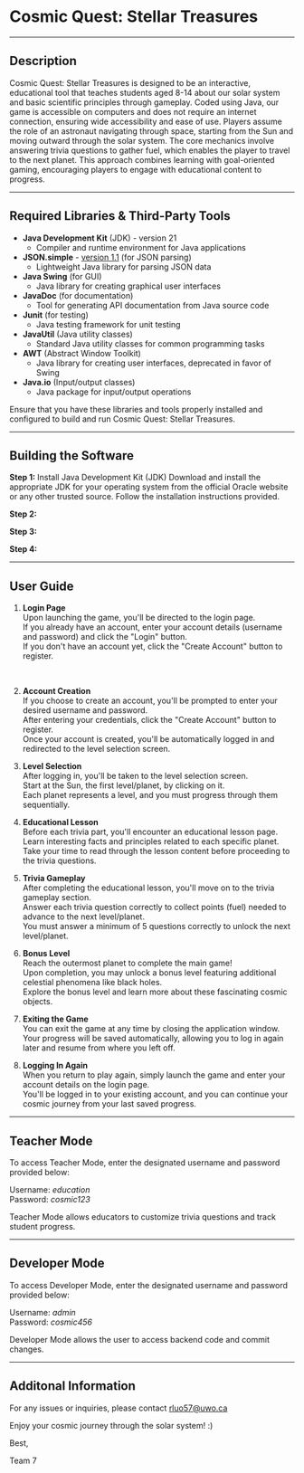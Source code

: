 # Cosmic Quest: Stellar Treasures

---

## Description
Cosmic Quest: Stellar Treasures is designed to be an interactive, educational tool that teaches students aged 8-14 about our solar system and basic scientific principles through gameplay. Coded using Java, our game is accessible on computers and does not require an internet connection, ensuring wide accessibility and ease of use. Players assume the role of an astronaut navigating through space, starting from the Sun and moving outward through the solar system. The core mechanics involve answering trivia questions to gather fuel, which enables the player to travel to the next planet. This approach combines learning with goal-oriented gaming, encouraging players to engage with educational content to progress.

---

## Required Libraries & Third-Party Tools
- **Java Development Kit** (JDK) - version 21 
    - Compiler and runtime environment for Java applications
- **JSON.simple** - [version 1.1](http://www.java2s.com/Code/Jar/j/Downloadjsonsimple11jar.htm) (for JSON parsing) 
    - Lightweight Java library for parsing JSON data
- **Java Swing** (for GUI)
    - Java library for creating graphical user interfaces
- **JavaDoc** (for documentation)
    - Tool for generating API documentation from Java source code
- **Junit** (for testing)
    - Java testing framework for unit testing
- **JavaUtil** (Java utility classes) 
    - Standard Java utility classes for common programming tasks
- **AWT** (Abstract Window Toolkit)
    - Java library for creating user interfaces, deprecated in favor of Swing
- **Java.io** (Input/output classes) 
    - Java package for input/output operations

Ensure that you have these libraries and tools properly installed and configured to build and run Cosmic Quest: Stellar Treasures.

---

## Building the Software

**Step 1:** Install Java Development Kit (JDK)
Download and install the appropriate JDK for your operating system from the official Oracle website or any other trusted source. Follow the installation instructions provided.

**Step 2:**

**Step 3:**

**Step 4:**

---

## User Guide

1. **Login Page**<br>
Upon launching the game, you'll be directed to the login page.<br>
If you already have an account, enter your account details (username and password) and click the "Login" button.<br>
If you don't have an account yet, click the "Create Account" button to register.
<br>

2. **Account Creation** <br>
If you choose to create an account, you'll be prompted to enter your desired username and password.<br>
After entering your credentials, click the "Create Account" button to register.<br>
Once your account is created, you'll be automatically logged in and redirected to the level selection screen.<br>

3. **Level Selection** <br>
After logging in, you'll be taken to the level selection screen.<br>
Start at the Sun, the first level/planet, by clicking on it.<br>
Each planet represents a level, and you must progress through them sequentially.<br>

4. **Educational Lesson** <br>
Before each trivia part, you'll encounter an educational lesson page.<br>
Learn interesting facts and principles related to each specific planet.<br>
Take your time to read through the lesson content before proceeding to the trivia questions.<br>

5. **Trivia Gameplay** <br>
After completing the educational lesson, you'll move on to the trivia gameplay section.<br>
Answer each trivia question correctly to collect points (fuel) needed to advance to the next level/planet.<br>
You must answer a minimum of 5 questions correctly to unlock the next level/planet.<br>

6. **Bonus Level** <br>
Reach the outermost planet to complete the main game!<br>
Upon completion, you may unlock a bonus level featuring additional celestial phenomena like black holes.<br>
Explore the bonus level and learn more about these fascinating cosmic objects.<br>

7. **Exiting the Game** <br>
You can exit the game at any time by closing the application window.<br>
Your progress will be saved automatically, allowing you to log in again later and resume from where you left off.<br>

8. **Logging In Again** <br>
When you return to play again, simply launch the game and enter your account details on the login page.<br>
You'll be logged in to your existing account, and you can continue your cosmic journey from your last saved progress.<br>

---

## Teacher Mode

To access Teacher Mode, enter the designated username and password provided below:

Username: *education* <br>
Password: *cosmic123*

Teacher Mode allows educators to customize trivia questions and track student progress.

---

## Developer Mode

To access Developer Mode, enter the designated username and password provided below:

Username: *admin* <br>
Password: *cosmic456*

Developer Mode allows the user to access backend code and commit changes.

---

## Additonal Information

For any issues or inquiries, please contact rluo57@uwo.ca


Enjoy your cosmic journey through the solar system! :)

Best,

Team 7
